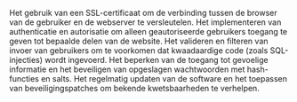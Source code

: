 Het gebruik van een SSL-certificaat om de verbinding tussen de browser van de gebruiker en de webserver te versleutelen.
Het implementeren van authenticatie en autorisatie om alleen geautoriseerde gebruikers toegang te geven tot bepaalde delen van de website.
Het valideren en filteren van invoer van gebruikers om te voorkomen dat kwaadaardige code (zoals SQL-injecties) wordt ingevoerd.
Het beperken van de toegang tot gevoelige informatie en het beveiligen van opgeslagen wachtwoorden met hash-functies en salts.
Het regelmatig updaten van de software en het toepassen van beveiligingspatches om bekende kwetsbaarheden te verhelpen.
